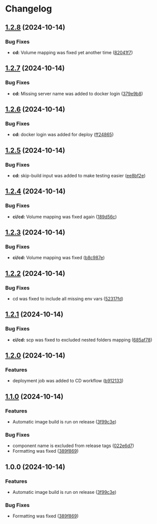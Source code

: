 # Changelog

## [1.2.8](https://github.com/websavva/webbid/compare/v1.2.7...v1.2.8) (2024-10-14)


### Bug Fixes

* **cd:** Volume mapping was fixed yet another time ([82041f7](https://github.com/websavva/webbid/commit/82041f755cb450bc15bab88a0b034e0323d75c1f))

## [1.2.7](https://github.com/websavva/webbid/compare/v1.2.6...v1.2.7) (2024-10-14)


### Bug Fixes

* **cd:** Missing server name was added to docker login ([379e9b8](https://github.com/websavva/webbid/commit/379e9b8f3574cec41815ded1e4810c25858bbfbc))

## [1.2.6](https://github.com/websavva/webbid/compare/v1.2.5...v1.2.6) (2024-10-14)


### Bug Fixes

* **cd:** docker login was added for deploy ([ff24865](https://github.com/websavva/webbid/commit/ff2486507d10983d627d7fd19cfffee1bafe04c2))

## [1.2.5](https://github.com/websavva/webbid/compare/v1.2.4...v1.2.5) (2024-10-14)


### Bug Fixes

* **cd:** skip-build input was added to make testing easier ([ee8bf2e](https://github.com/websavva/webbid/commit/ee8bf2ea2edf0fd76725819ef012340373d0313e))

## [1.2.4](https://github.com/websavva/webbid/compare/v1.2.3...v1.2.4) (2024-10-14)


### Bug Fixes

* **ci/cd:** Volume mapping was fixed again ([189d56c](https://github.com/websavva/webbid/commit/189d56c9134da2aa399a951196a261304b6ad3b4))

## [1.2.3](https://github.com/websavva/webbid/compare/v1.2.2...v1.2.3) (2024-10-14)


### Bug Fixes

* **ci/cd:** Volume mapping was fixed ([b8c987e](https://github.com/websavva/webbid/commit/b8c987eda4c4fec4247ac8e8b4eb22aa9c769796))

## [1.2.2](https://github.com/websavva/webbid/compare/v1.2.1...v1.2.2) (2024-10-14)


### Bug Fixes

* cd was fixed to include all missing env vars ([52317fd](https://github.com/websavva/webbid/commit/52317fd06aa7dd5394d2c836a044111abb0a822b))

## [1.2.1](https://github.com/websavva/webbid/compare/v1.2.0...v1.2.1) (2024-10-14)


### Bug Fixes

* **ci/cd:** scp was fixed to excluded nested folders mapping ([685af78](https://github.com/websavva/webbid/commit/685af7899b87fa0af0d64e69aad887b4905efac9))

## [1.2.0](https://github.com/websavva/webbid/compare/v1.1.0...v1.2.0) (2024-10-14)


### Features

* deployment job was added to CD workflow ([b912133](https://github.com/websavva/webbid/commit/b912133ec224252759bb0e72f520f6c1306396f0))

## [1.1.0](https://github.com/websavva/webbid/compare/v1.0.0...v1.1.0) (2024-10-14)


### Features

* Automatic image build is run on release ([3f99c3e](https://github.com/websavva/webbid/commit/3f99c3e2e8ed79e3de4f915d3dfe5367649af847))


### Bug Fixes

* component name is excluded from release tags ([022e6d7](https://github.com/websavva/webbid/commit/022e6d79ff7203224eb16dc0a499f68f03937ac9))
* Formatting was fixed ([389f869](https://github.com/websavva/webbid/commit/389f86905b00bd15ec246f67348a72be1af938d1))

## 1.0.0 (2024-10-14)


### Features

* Automatic image build is run on release ([3f99c3e](https://github.com/websavva/webbid/commit/3f99c3e2e8ed79e3de4f915d3dfe5367649af847))


### Bug Fixes

* Formatting was fixed ([389f869](https://github.com/websavva/webbid/commit/389f86905b00bd15ec246f67348a72be1af938d1))
